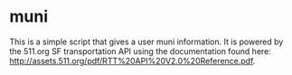 # muni

This is a simple script that gives a user muni information. It is
powered by the 511.org SF transportation API using the documentation
found here: http://assets.511.org/pdf/RTT%20API%20V2.0%20Reference.pdf.
